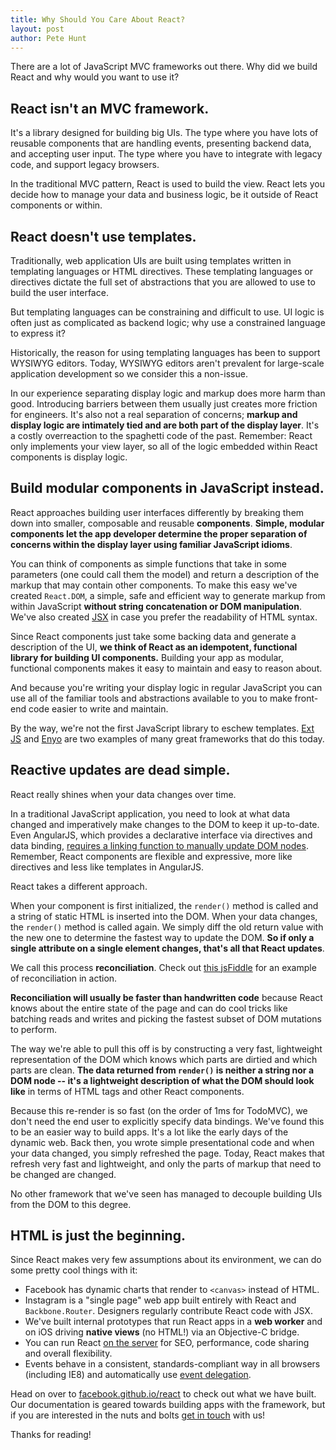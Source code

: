 ```yaml
---
title: Why Should You Care About React?
layout: post
author: Pete Hunt
---
```


There are a lot of JavaScript MVC frameworks out there. Why did we build React
and why would you want to use it?


## React isn't an MVC framework.

It's a library designed for building big UIs. The type where you have lots of
reusable components that are handling events, presenting backend data, and
accepting user input. The type where you have to integrate with legacy code, and
support legacy browsers.

In the traditional MVC pattern, React is used to build the view. React lets you
decide how to manage your data and business logic, be it outside of React
components or within.

## React doesn't use templates.

Traditionally, web application UIs are built using templates written in
templating languages or HTML directives. These templating languages or directives
dictate the full set of abstractions that you are allowed to use to build the user
interface.

But templating languages can be constraining and difficult to use. UI logic is
often just as complicated as backend logic; why use a constrained language to
express it?

Historically, the reason for using templating languages has been to support
WYSIWYG editors. Today, WYSIWYG editors aren't prevalent for large-scale
application development so we consider this a non-issue.

In our experience separating display logic and markup does more harm than good. 
Introducing barriers between them usually just creates more friction for
engineers. It's also not a real separation of concerns; **markup and display
logic are intimately tied and are both part of the display layer**. It's a costly
overreaction to the spaghetti code of the past. Remember: React only implements
your view layer, so all of the logic embedded within React components is display
logic.

## Build modular components in JavaScript instead.

React approaches building user interfaces differently by breaking them down into
smaller, composable and reusable **components**. **Simple, modular components let
the app developer determine the proper separation of concerns within the display
layer using familiar JavaScript idioms**.

You can think of components as simple functions that take in some parameters (one
could call them the model) and return a description of the markup that may contain
other components. To make this easy we've created `React.DOM`, a simple, safe and
efficient way to generate markup from within JavaScript **without string
concatenation or DOM manipulation**. We've also created
[JSX](facebook.github.io/react/docs/syntax.html) in case you prefer the
readability of HTML syntax.

Since React components just take some backing data and generate a description of
the UI, **we think of React as an idempotent, functional library for building UI
components.** Building your app as modular, functional components makes it easy to
maintain and easy to reason about.

And because you're writing your display logic in regular JavaScript you can use all
of the familiar tools and abstractions available to you to make front-end code
easier to write and maintain.

By the way, we're not the first JavaScript library to eschew templates.
[Ext JS](http://www.sencha.com/products/extjs/) and [Enyo](http://enyojs.com/)
are two examples of many great frameworks that do this today.

## Reactive updates are dead simple.

React really shines when your data changes over time.

In a traditional JavaScript application, you need to look at what data changed
and imperatively make changes to the DOM to keep it up-to-date. Even AngularJS,
which provides a declarative interface via directives and data binding,
[requires a linking function to manually update DOM nodes](http://docs.angularjs.org/guide/directive#reasonsbehindthecompilelinkseparation).
Remember, React components are flexible and expressive, more like directives
and less like templates in AngularJS.

React takes a different approach.

When your component is first initialized, the `render()` method is called and a
string of static HTML is inserted into the DOM. When your data changes, the
`render()` method is called again. We simply diff the old return value with the
new one to determine the fastest way to update the DOM. **So if only a single
attribute on a single element changes, that's all that React updates**.

We call this process **reconciliation**. Check out
[this jsFiddle](http://jsfiddle.net/fv6RD/3/) for an example of reconciliation
in action.

**Reconciliation will usually be faster than handwritten code** because React knows
about the entire state of the page and can do cool tricks like batching reads
and writes and picking the fastest subset of DOM mutations to perform.

The way we're able to pull this off is by constructing a very fast, lightweight
representation of the DOM which knows which parts are dirtied and which parts
are clean. **The data returned from `render()` is neither a string nor a DOM
node -- it's a lightweight description of what the DOM should look like** in
terms of HTML tags and other React components.

Because this re-render is so fast (on the order of 1ms for TodoMVC), we don't
need the end user to explicitly specify data bindings. We've found this to be an
easier way to build apps. It's a lot like the early days of the dynamic web.
Back then, you wrote simple presentational code and when your data changed, you
simply refreshed the page. Today, React makes that refresh very fast and
lightweight, and only the parts of markup that need to be changed are changed.

No other framework that we've seen has managed to decouple building UIs from the
DOM to this degree.

## HTML is just the beginning.

Since React makes very few assumptions about its environment, we can do some
pretty cool things with it:

- Facebook has dynamic charts that render to `<canvas>` instead of HTML.
- Instagram is a "single page" web app built entirely with React and
  `Backbone.Router`. Designers regularly contribute React code with JSX.
- We've built internal prototypes that run React apps in a **web worker** and
  on iOS driving **native views** (no HTML!) via an Objective-C bridge.
- You can run React
  [on the server](http://github.com/petehunt/react-server-rendering)
  for SEO, performance, code sharing and overall flexibility.
- Events behave in a consistent, standards-compliant way in all browsers
  (including IE8) and automatically use
  [event delegation](http://davidwalsh.name/event-delegate).

Head on over to
[facebook.github.io/react](http://facebook.github.io/react) to check
out what we have built. Our documentation is geared towards building
apps with the framework, but if you are interested in the
nuts and bolts
[get in touch](http://facebook.github.io/react/support.html) with us!

Thanks for reading!
